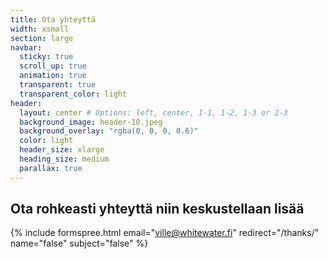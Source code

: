 ```yaml
---
title: Ota yhteyttä
width: xsmall
section: large
navbar:
  sticky: true
  scroll_up: true
  animation: true
  transparent: true
  transparent_color: light
header:
  layout: center # Options: left, center, 1-1, 1-2, 1-3 or 2-3
  background_image: header-10.jpeg
  background_overlay: "rgba(0, 0, 0, 0.6)"
  color: light
  header_size: xlarge
  heading_size: medium
  parallax: true
---
```


## Ota rohkeasti yhteyttä niin keskustellaan lisää
{% include formspree.html email="ville@whitewater.fi" redirect="/thanks/" name="false" subject="false" %}
